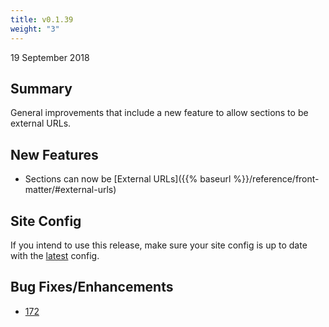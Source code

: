```yaml
---
title: v0.1.39
weight: "3"
---
```


19 September 2018

## Summary

General improvements that include a new feature to allow sections to be external URLs.

## New Features

- Sections can now be [External URLs]({{% baseurl %}}/reference/front-matter/#external-urls)

## Site Config

If you intend to use this release, make sure your site config is up to date with the [latest](https://github.com/SPANDigital/presidium-template/releases/tag/v0.1.39) config.

## Bug Fixes/Enhancements

- [172](https://github.com/SPANDigital/presidium/issues/172)

